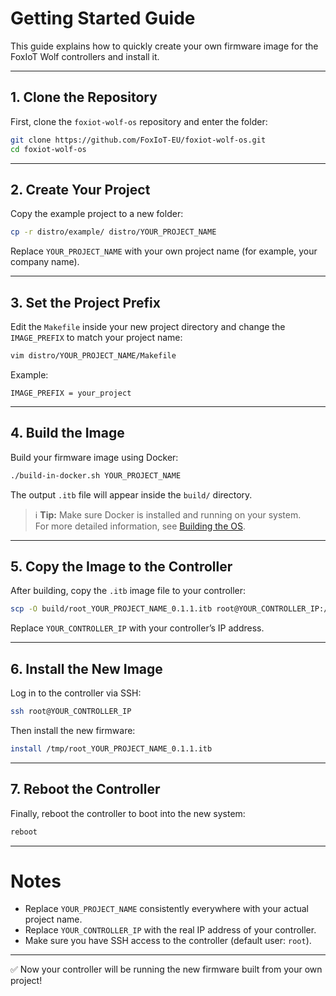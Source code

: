 # Getting Started Guide

This guide explains how to quickly create your own firmware image for the FoxIoT Wolf controllers and install it.

---

## 1. Clone the Repository

First, clone the `foxiot-wolf-os` repository and enter the folder:
```bash
git clone https://github.com/FoxIoT-EU/foxiot-wolf-os.git
cd foxiot-wolf-os
```

---

## 2. Create Your Project

Copy the example project to a new folder:
```bash
cp -r distro/example/ distro/YOUR_PROJECT_NAME
```
Replace `YOUR_PROJECT_NAME` with your own project name (for example, your company name).

---

## 3. Set the Project Prefix

Edit the `Makefile` inside your new project directory and change the `IMAGE_PREFIX` to match your project name:
```bash
vim distro/YOUR_PROJECT_NAME/Makefile
```
Example:
```
IMAGE_PREFIX = your_project
```

---

## 4. Build the Image

Build your firmware image using Docker:
```bash
./build-in-docker.sh YOUR_PROJECT_NAME
```

The output `.itb` file will appear inside the `build/` directory.

> ℹ️ **Tip:** Make sure Docker is installed and running on your system.  
> For more detailed information, see [Building the OS](building.md).

---

## 5. Copy the Image to the Controller

After building, copy the `.itb` image file to your controller:
```bash
scp -O build/root_YOUR_PROJECT_NAME_0.1.1.itb root@YOUR_CONTROLLER_IP:/tmp/
```
Replace `YOUR_CONTROLLER_IP` with your controller’s IP address.

---

## 6. Install the New Image

Log in to the controller via SSH:
```bash
ssh root@YOUR_CONTROLLER_IP
```
Then install the new firmware:
```bash
install /tmp/root_YOUR_PROJECT_NAME_0.1.1.itb
```

---

## 7. Reboot the Controller

Finally, reboot the controller to boot into the new system:
```bash
reboot
```

---

# Notes

- Replace `YOUR_PROJECT_NAME` consistently everywhere with your actual project name.
- Replace `YOUR_CONTROLLER_IP` with the real IP address of your controller.
- Make sure you have SSH access to the controller (default user: `root`).

---

✅ Now your controller will be running the new firmware built from your own project!

